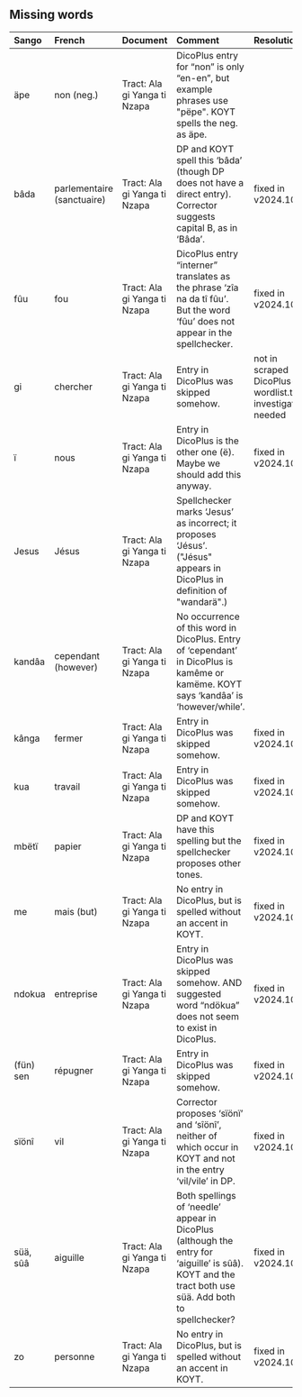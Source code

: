 ## Missing words

| Sango | French | Document | Comment | Resolution |
|:--|:--|:--|:--|:--|
| äpe | non (neg.) | Tract: Ala gi Yanga ti Nzapa | DicoPlus entry for “non” is only “en-en”, but example phrases use "pëpe". KOYT spells the neg. as äpe. ||
| bâda | parlementaire (sanctuaire) | Tract: Ala gi Yanga ti Nzapa | DP and KOYT spell this ‘bâda’ (though DP does not have a direct entry). Corrector suggests capital B, as in ‘Bâda’. | fixed in v2024.10.28 |
| fûu | fou | Tract: Ala gi Yanga ti Nzapa | DicoPlus entry “interner” translates as the phrase ‘zîa na da tî fûu’. But the word ‘fûu’ does not appear in the spellchecker. | fixed in v2024.10.28 |
| gi | chercher | Tract: Ala gi Yanga ti Nzapa | Entry in DicoPlus was skipped somehow. | not in scraped DicoPlus-wordlist.txt; investigation needed |
| ï | nous | Tract: Ala gi Yanga ti Nzapa | Entry in DicoPlus is the other one (ë). Maybe we should add this anyway. | fixed in v2024.10.28 |
| Jesus | Jésus | Tract: Ala gi Yanga ti Nzapa | Spellchecker marks ‘Jesus’ as incorrect; it proposes ‘Jésus’. ("Jésus" appears in DicoPlus in definition of "wandarä".) | |
| kandâa | cependant (however) | Tract: Ala gi Yanga ti Nzapa | No occurrence of this word in DicoPlus. Entry of ‘cependant’ in DicoPlus is kamême or kamëme. KOYT says ‘kandâa’ is ‘however/while’. ||
| kânga | fermer | Tract: Ala gi Yanga ti Nzapa | Entry in DicoPlus was skipped somehow. | fixed in v2024.10.28 |
| kua | travail | Tract: Ala gi Yanga ti Nzapa | Entry in DicoPlus was skipped somehow. | fixed in v2024.10.24 |
| mbëtï | papier | Tract: Ala gi Yanga ti Nzapa | DP and KOYT have this spelling but the spellchecker proposes other tones. | fixed in v2024.10.28 |
| me | mais (but) | Tract: Ala gi Yanga ti Nzapa | No entry in DicoPlus, but is spelled without an accent in KOYT. | fixed in v2024.10.28 |
| ndokua | entreprise | Tract: Ala gi Yanga ti Nzapa | Entry in DicoPlus was skipped somehow. AND suggested word “ndökua” does not seem to exist in DicoPlus. | fixed in v2024.10.28 |
| (fün) sen | répugner | Tract: Ala gi Yanga ti Nzapa | Entry in DicoPlus was skipped somehow. | fixed in v2024.10.28 |
| sïönî | vil | Tract: Ala gi Yanga ti Nzapa | Corrector proposes ‘sïönï’ and ‘sîönî’, neither of which occur in KOYT and not in the entry ‘vil/vile’ in DP. | fixed in v2024.10.24 |
| süä, sûâ | aiguille | Tract: Ala gi Yanga ti Nzapa | Both spellings of ‘needle’ appear in DicoPlus (although the entry for ‘aiguille’ is sûâ). KOYT and the tract both use süä. Add both to spellchecker? | fixed in v2024.10.28 |
| zo | personne | Tract: Ala gi Yanga ti Nzapa | No entry in DicoPlus, but is spelled without an accent in KOYT. | fixed in v2024.10.24 |

